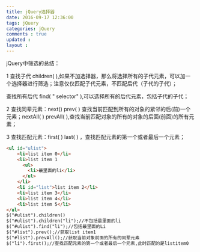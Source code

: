 ```yaml
---
title: jQuery选择器
date: 2016-09-17 12:36:00
tags: jQuery
categories: jQuery
comments : true 
updated : 
layout : 
---
```


jQuery中筛选的总结：

1  查找子代  children( ),如果不加选择器，那么将选择所有的子代元素，可以加一个选择器进行筛选；注意仅仅匹配子代元素，不匹配后代（子代的子代）；

   查找所有后代 find( " selector" ),可以选择所有的后代元素，包括子代的子代；

2 查找同辈元素：next() prev( ) 查找当前匹配到所有的对象的紧邻的后(前)一个元素；nextAll( ) prevAll( ),查找当前匹配对象的所有的对象的后面(前面)的所有元素；

3 查找匹配元素：first( )  last( ) ，查找匹配元素的第一个或者最后一个元素；

```html
<ul id="ulist">
    <li>list item 0</li>
    <li>list item 1
      <ul>
        <li>最里面的li</li>
      </ul>
  	</li>
    <li id="list">list item 2</li>
    <li>list item 3</li>
    <li>list item 4</li>
    <li>list item 5</li>
</ul>
$("#ulist").children()
$("#ulist").children("li");//不包括最里面的li
$("#ulist").find("li");//包括最里面的Li
$("#list").prev();//获取list item1 
$("#list").prevAll();//获取当前对象前面的所有的同辈元素
$("li").first();//查找匹配元素的第一个或者最后一个元素,此时匹配的是listitem0 
```

